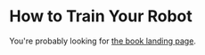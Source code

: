 # How to Train Your Robot

You're probably looking for [the book landing page](https://brandonrohrer.com/httyr).
